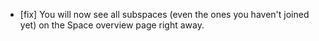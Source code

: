 - [fix] You will now see all subspaces (even the ones you haven't joined yet) on the Space overview page right away.
